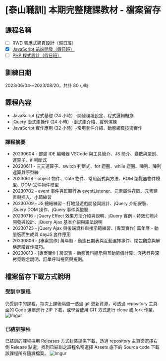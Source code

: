 # [泰山職訓] 本期完整隨課教材 - 檔案留存

## 課程名稱
- [ ] RWD 響應式網頁設計（假日班）
- [x] [JavaScript 前端開發（假日班）](https://ojt.wda.gov.tw/ClassSearch/Detail?OCID=146934&plantype=2)
- [ ] [PHP 程式設計（假日班）](https://ojt.wda.gov.tw/ClassSearch/Detail?OCID=146967&plantype=2)

## 訓練日期 
2023/06/04～2023/08/20，共計 80 小時

## 課程內容
- JavaScript 程式基礎 (24 小時）-開發環境設定、程式邏輯概念
- jQuery 函式庫操作 (24 小時）-函式庫介紹、實例演練
- JavaScript 實作應用 (32 小時）-常用套件介紹、動態網頁技術實作

### 課程摘要
- 20230604 - 部屬 IDE 編輯器 VSCode 與工具簡介、JS 簡介、變數與型別、運算子、if 判斷式
- 20230611 - 三元運算子、switch 判斷式、for 迴圈、while 迴圈、陣列、陣列運算與原型練
- 20230618 - object 物件、Date 物件、常用函式與方法、BOM 瀏覽器物件模型、DOM 文件物件模型
- 20230702 - event 事件與監聽行為 eventListener、元素屬性存取、元素建置與插入、小節練習
- 20230709 - JS 總結練習 - 打地鼠遊戲開發與設計、jQuery 介紹安裝、jQuery DOM 操作、jQuery 事件與監聽
- 20230716 - jQuery Effect 效果方法介紹與說明、jQuery 實例 - 特效幻燈片開發與設計、jQuery Ajax 基本介紹與語法說明
- 20230723 - jQuery Ajax 與後端資料串接示範練習、[專案實作] 萬年曆 - 動態版面生成與 dayJS 套件應用
- 20230806 - [專案實作] 萬年曆 - 動態日期表與互動選擇事件、閉包觀念與解構進階實作技巧。
- 20230813 - [專案實作] 房況表 - 動態資料顯示與互動房價計算、淺拷貝與深拷貝觀念說明、訂單呼叫視窗與規劃。

## 檔案留存下載方式說明

### 受訓中課程
仍受訓中的課程，每次上課後隔週一透過 git 更新資源，可透過 repository 主頁面的 Code 選單進行 ZIP 下載，或學習使用 GIT 方式進行 clone 或 fork 作業。
![Imgur](https://i.imgur.com/K3kGHos.gif)

### 已結訓課程
已結訓的課程採用 Releases 方式封裝提供下載，透過 repository 主頁面選擇右側 Release 點選，找到已結訓之課程名稱選擇 Assets 底下的 Source code 下載該課程所有隨課檔案。
![Imgur](https://i.imgur.com/84cc6aZ.gif)